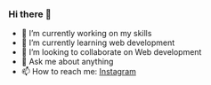 ### Hi there 👋
- 🔭 I’m currently working on my skills
- 🌱 I’m currently learning web development
- 👯 I’m looking to collaborate on Web development
- 💬 Ask me about anything
- 📫 How to reach me: [Instagram](https://instagram.com/_shreyas_waghchaure_)
